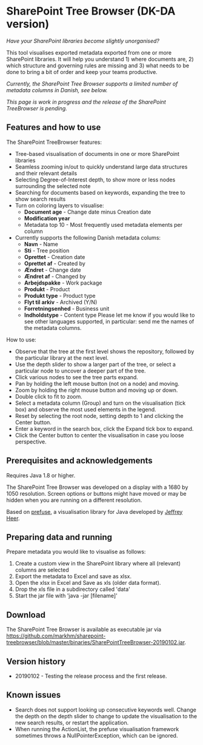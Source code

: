 SharePoint Tree Browser (DK-DA version)
======================
_Have your SharePoint libraries become slightly unorganised?_

This tool visualises exported metadata exported from one or more SharePoint libraries. It will help you understand 1) where documents are, 2) which structure and governing rules are missing and 3) what needs to be done to bring a bit of order and keep your teams productive. 

_Currently, the SharePoint Tree Browser supports a limited number of metadata columns in Danish, see below._

_This page is work in progress and the release of the SharePoint TreeBrowser is pending._

## Features and how to use
The SharePoint TreeBrowser features:
- Tree-based visualisation of documents in one or more SharePoint libraries
- Seamless zooming in/out to quickly understand large data structures and their relevant details
- Selecting Degree-of-Interest depth, to show more or less nodes surrounding the selected note
- Searching for documents based on keywords, expanding the tree to show search results
- Turn on coloring layers to visualise:
  - **Document age** - Change date minus Creation date
  - **Modification year**
  - Metadata top 10 - Most frequently used metadata elements per column
- Currently supports the following Danish metadata colums:
  - **Navn** - Name
  - **Sti** - Tree position
  - **Oprettet** - Creation date
  - **Oprettet af** - Created by
  - **Ændret** - Change date
  - **Ændret af** - Changed by
  - **Arbejdspakke** - Work package
  - **Produkt** - Product
  - **Produkt type** - Product type
  - **Flyt til arkiv** - Archived (Y/N)
  - **Forretningsenhed** - Business unit
  - **Indholdstype** - Content type
Please let me know if you would like to see other languages supported, in particular: send me the names of the metadata columns. 

How to use:
- Observe that the tree at the first level shows the repository, followed by the particular library at the next level.
- Use the depth slider to show a larger part of the tree, or select a particular node to uncover a deeper part of the tree.
- Click various nodes to see the tree parts expand.
- Pan by holding the left mouse button (not on a node) and moving.
- Zoom by holding the right mouse button and moving up or down.
- Double click to fit to zoom.
- Select a metadata column (Group) and turn on the visualisation (tick box) and observe the most used elements in the legend.
- Reset by selecting the root node, setting depth to 1 and clicking the Center button.
- Enter a keyword in the search box, click the Expand tick box to expand.
- Click the Center button to center the visualisation in case you loose perspective.

## Prerequisites and acknowledgements
Requires Java 1.8 or higher. 

The SharePoint Tree Browser was developed on a display with a 1680 by 1050 resolution. Screen options or buttons might have moved or may be hidden when you are running on a different resolution. 

Based on <a href="http://prefuse.org">prefuse</a>, a visualisation library for Java developed by <a href="http://jheer.org">Jeffrey Heer</a>.

## Preparing data and running
Prepare metadata you would like to visualise as follows:
  1. Create a custom view in the SharePoint library where all (relevant) columns are selected
  2. Export the metadata to Excel and save as xlsx.
  3. Open the xlsx in Excel and Save as xls (older data format).
  4. Drop the xls file in a subdirectory called 'data'
  5. Start the jar file with 'java -jar [filename]'
  
## Download
The SharePoint Tree Browser is available as executable jar via https://github.com/markhm/sharepoint-treebrowser/blob/master/binaries/SharePointTreeBrowser-20190102.jar.

## Version history
- 20190102 - Testing the release process and the first release.

## Known issues
- Search does not support looking up consecutive keywords well. Change the depth on the depth slider to change to update the visualisation to the new search results, or restart the application.
- When running the ActionList, the prefuse visualisation framework sometimes throws a NullPointerException, which can be ignored.
